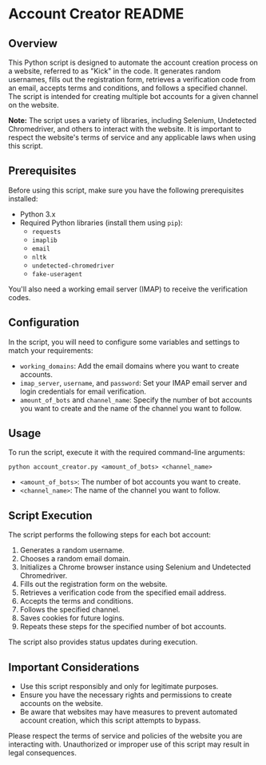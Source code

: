 # Account Creator README

## Overview
This Python script is designed to automate the account creation process on a website, referred to as "Kick" in the code. It generates random usernames, fills out the registration form, retrieves a verification code from an email, accepts terms and conditions, and follows a specified channel. The script is intended for creating multiple bot accounts for a given channel on the website.

**Note:** The script uses a variety of libraries, including Selenium, Undetected Chromedriver, and others to interact with the website. It is important to respect the website's terms of service and any applicable laws when using this script.

## Prerequisites
Before using this script, make sure you have the following prerequisites installed:

- Python 3.x
- Required Python libraries (install them using `pip`):
    - `requests`
    - `imaplib`
    - `email`
    - `nltk`
    - `undetected-chromedriver`
    - `fake-useragent`

You'll also need a working email server (IMAP) to receive the verification codes.

## Configuration
In the script, you will need to configure some variables and settings to match your requirements:

- `working_domains`: Add the email domains where you want to create accounts.
- `imap_server`, `username`, and `password`: Set your IMAP email server and login credentials for email verification.
- `amount_of_bots` and `channel_name`: Specify the number of bot accounts you want to create and the name of the channel you want to follow.

## Usage
To run the script, execute it with the required command-line arguments:

```
python account_creator.py <amount_of_bots> <channel_name>
```

- `<amount_of_bots>`: The number of bot accounts you want to create.
- `<channel_name>`: The name of the channel you want to follow.

## Script Execution
The script performs the following steps for each bot account:

1. Generates a random username.
2. Chooses a random email domain.
3. Initializes a Chrome browser instance using Selenium and Undetected Chromedriver.
4. Fills out the registration form on the website.
5. Retrieves a verification code from the specified email address.
6. Accepts the terms and conditions.
7. Follows the specified channel.
8. Saves cookies for future logins.
9. Repeats these steps for the specified number of bot accounts.

The script also provides status updates during execution.

## Important Considerations
- Use this script responsibly and only for legitimate purposes.
- Ensure you have the necessary rights and permissions to create accounts on the website.
- Be aware that websites may have measures to prevent automated account creation, which this script attempts to bypass.

Please respect the terms of service and policies of the website you are interacting with. Unauthorized or improper use of this script may result in legal consequences.